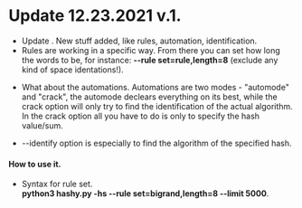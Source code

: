 # Update 12.23.2021 v.1.
- Update \. New stuff added, like rules, automation, identification.
- Rules are working in a specific way. From there you can set how long the words to be, for instance: **--rule set=rule,length=8** (exclude any kind of space identations!). 
* What about the automations.
  Automations are two modes - "automode" and "crack", the automode declears everything on its best, while the crack option will only try to find the identification of the actual algorithm.
  In the crack option all you have to do is only to specify the hash value/sum.
- --identify option is especially to find the algorithm of the specified hash. 


#### How to use it.
- Syntax for rule set. <br>
 **python3 hashy.py -hs <hash-string> --rule set=bigrand,length=8 --limit 5000**.  
